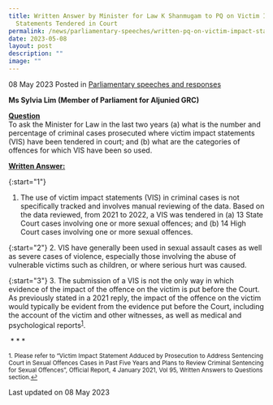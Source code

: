```yaml
---
title: Written Answer by Minister for Law K Shanmugam to PQ on Victim Impact
  Statements Tendered in Court
permalink: /news/parliamentary-speeches/written-pq-on-victim-impact-statements/
date: 2023-05-08
layout: post
description: ""
image: ""
---
```

08 May 2023 Posted in [Parliamentary speeches and responses](/news/parliamentary-speeches) 

**Ms Sylvia Lim (Member of Parliament for Aljunied GRC)**

**<b><u>Question</u></b>** 
<br>To ask the Minister for Law in the last two years (a) what is the number and percentage of criminal cases prosecuted where victim impact statements (VIS) have been tendered in court; and (b) what are the categories of offences for which VIS have been so used.

**<b><u>Written Answer:</u></b>** 

{:start="1"} 
1.  The use of victim impact statements (VIS) in criminal cases is not specifically tracked and involves manual reviewing of the data. Based on the data reviewed, from 2021 to 2022, a VIS was tendered in (a) 13 State Court cases involving one or more sexual offences; and (b) 14 High Court cases involving one or more sexual offences.

{:start="2"} 
2.  VIS have generally been used in sexual assault cases as well as severe cases of violence, especially those involving the abuse of vulnerable victims such as children, or where serious hurt was caused.

{:start="3"} 
3.  The submission of a VIS is not the only way in which evidence of the impact of the offence on the victim is put before the Court. As previously stated in a 2021 reply, the impact of the offence on the victim would typically be evident from the evidence put before the Court, including the account of the victim and other witnesses, as well as medical and psychological reports<sup><a href="#fn1" id="ref1">1</a></sup>.

&nbsp;* * *

<p><sup id="fn1">1. Please refer to “Victim Impact Statement Adduced by Prosecution to Address Sentencing Court in Sexual Offences Cases in Past Five Years and Plans to Review Criminal Sentencing for Sexual Offences”, Official Report, 4 January 2021, Vol 95, Written Answers to Questions section.<a href="#ref1" title="Jump back to footnote 1 in the text.">↩</a></sup></p>

<p class="right-side-updated">Last updated on 08 May 2023</p>